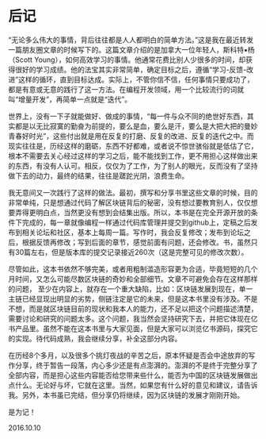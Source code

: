 # 后记

“无论多么伟大的事情，背后往往都是人人都明白的简单方法。”这是我在最近转发一篇朋友圈文章的时候写下的。这篇文章介绍的是加拿大一位年轻人，斯科特▪杨（Scott Young），如何高效学习的事情。他通常花费比别人少很多的时间，却获得很好的学习成绩。他的法宝其实非常简单，确定目标之后，遵循“学习-反馈-改进”这样的循环，直到目标达成。实际上，不管你信不信，任何事情只要成功了，都是有意或无意的践行了这一方法。在编程开发领域，用一个比较流行的词就叫“增量开发”，再简单一点就是“迭代”。

世界上，没有一下子就能做好、做成的事情，“每一件与众不同的绝世好东西，其实都是以无比寂寞的勤奋为前提的，要么是血，要么是汗，要么是大把大把的曼妙青春好时光”，这些付出就是用在反复的打磨、反复的改进、反复的迭代之中。而现实往往是，历经这样的磨砺，东西不好都难，或者说不惊世骇俗就是低估了它，根本不需要去关心经过这样的学习之后，能不能找到工作，更不用担心这样做出来的东西，有没有人认可。相反，仅仅为了工作，为了别人的眼光，反而没有了坚持做下去的动力，最终的结果，往往是蹉跎光阴，浪费生命。

我无意间又一次践行了这样的做法。最初，撰写和分享书里这些文章的时候，目的非常单纯，只是想通过代码了解区块链背后的秘密，没有想过要教育别人，仅仅想要弄得更明白点，当然更没有想到会结集出版。所以，本书是在完全开源开放的条件下完成的，每一章就像编程一样通过代码库管理并提交到github上，定稿之后发布到相关论坛和社区，基本上每周一篇。写作时，我会反复修改；发布到论坛之后，根据反馈再修改；写到后面的章节，感觉前面有问题，还会修改。书，虽然只有30篇左右，但是版本库的提交记录接近260次（这是完整可见的修改次数）。

尽管如此，这本书依然不够完美，或者用粗制滥造形容更为合适，毕竟短短的几个月时间，又怎么可能尽数区块链的奇妙和全部细节。文章不可避免会存在这样那样的问题， 至少在内容上，就存在一个重大缺陷，比如：区块链发展到现在，单一主链已经显现出明显的劣势，侧链注定是它的未来，但是这本书里没有涉及。不是不想，而是就区块链目前的现状和我本人的能力，还不足以把这个问题描述清楚，需要讨论和研究的问题太多。这个问题，我当然会坚持研究下去，并把它体现在亿书产品里。虽然不能在这本书里与大家见面，但是大家可以浏览亿书源码，探究它的实现。待代码成熟，我会继续分享，补全这部分内容。

在历经8个多月，以及很多个挑灯夜战的辛苦之后，原本怀疑是否会中途放弃的写作分享，终于暂告一段落，内心多少还是有点澎湃的。澎湃的不是终于完整分享了全部内容，而是担心这些内容能否给您带来些什么，能否为中国的区块链发展做出点什么。无论好与坏，它就在这里。当然，如果您有什么好的意见和建议，请告诉我。另外，本书虽已完结，但分享仍将继续，因为区块链的发展才刚刚开始。

是为记！

2016.10.10
